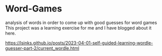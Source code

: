 # Word-Games
analysis of words in order to come up with good guesses for word games
This project was a learning exercise for me and I have blogged about it here.

https://lsinks.github.io/posts/2023-04-01-self-guided-learning-wordle-guesser-part-2/current_wordle.html
